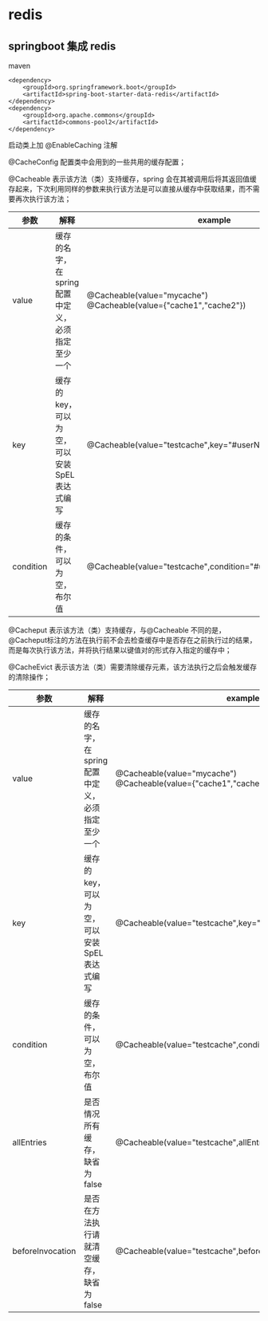 # redis
## springboot 集成 redis

maven
```
<dependency>
    <groupId>org.springframework.boot</groupId>
    <artifactId>spring-boot-starter-data-redis</artifactId>
</dependency>
<dependency>
    <groupId>org.apache.commons</groupId>
    <artifactId>commons-pool2</artifactId>
</dependency>
```

启动类上加 @EnableCaching 注解

@CacheConfig 配置类中会用到的一些共用的缓存配置；

@Cacheable 表示该方法（类）支持缓存，spring 会在其被调用后将其返回值缓存起来，下次利用同样的参数来执行该方法是可以直接从缓存中获取结果，而不需要再次执行该方法；

| 参数 | 解释 | example |
| --- | --- | --- |
| value | 缓存的名字，在spring配置中定义，必须指定至少一个 | @Cacheable(value="mycache")<br>@Cacheable(value={"cache1","cache2"}) |
| key | 缓存的key，可以为空，可以安装SpEL表达式编写 | @Cacheable(value="testcache",key="#userName") | 
| condition | 缓存的条件，可以为空，布尔值 | @Cacheable(value="testcache",condition="#userName.legth()>2") |


@Cacheput 表示该方法（类）支持缓存，与@Cacheable 不同的是，@Cacheput标注的方法在执行前不会去检查缓存中是否存在之前执行过的结果，而是每次执行该方法，并将执行结果以键值对的形式存入指定的缓存中；

@CacheEvict 表示该方法（类）需要清除缓存元素，该方法执行之后会触发缓存的清除操作；

| 参数 | 解释 | example |
| --- | --- | --- |
| value | 缓存的名字，在spring配置中定义，必须指定至少一个 | @Cacheable(value="mycache")<br>@Cacheable(value={"cache1","cache2"}) |
| key | 缓存的key，可以为空，可以安装SpEL表达式编写 | @Cacheable(value="testcache",key="#userName") | 
| condition | 缓存的条件，可以为空，布尔值 | @Cacheable(value="testcache",condition="#userName.legth()>2") |
| allEntries | 是否情况所有缓存，缺省为false | @Cacheable(value="testcache",allEntries=true) |
| beforeInvocation | 是否在方法执行请就清空缓存，缺省为false | @Cacheable(value="testcache",beforeInvocation=true) |



